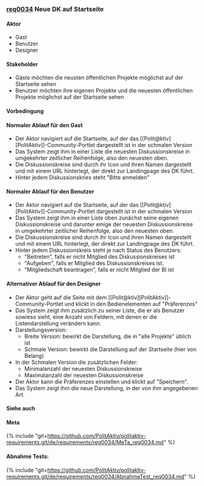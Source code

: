 
### [req0034](https://github.com/PolitAktiv/politaktiv-requirements/tree/master/de/requirements/req0034/req0034.md) Neue DK auf Startseite

#### Aktor
 * Gast
 * Benutzer
 * Designer


#### Stakeholder
 * Gäste möchten die neusten öffentlichen Projekte möglichst auf der Startseite sehen
 * Benutzer möchten ihre eigenen Projekte und die neuesten öffentlichen Projekte möglichst auf der Startseite sehen


#### Vorbedingung

#### Normaler Ablauf für den Gast
 * Der Aktor navigiert auf die Startseite, auf der das [[Polit@ktiv][PolitAktiv]]-Community-Portlet dargestellt ist in der schmalen Version
 * Das System zeigt ihm in einer Liste die neuesten Diskussionskreise in umgekehrter zeitlicher Reihenfolge, also den neuesten oben.
 * Die Diskussionskreise sind durch ihr Icon und ihren Namen dargestellt und mit einem URL hinterlegt, der direkt zur Landingpage des DK führt.
 * Hinter jedem Diskussionskries steht "Bitte anmelden"


#### Normaler Ablauf für den Benutzer
 * Der Aktor navigiert auf die Startseite, auf der das [[Polit@ktiv][PolitAktiv]]-Community-Portlet dargestellt ist in der schmalen Version
 * Das System zeigt ihm in einer Liste oben zunächst seine eigenen Diskussionskreise und darunter einige der neuesten Diskussionskreise in umgekehrter zeitlicher Reihenfolge, also den neuesten oben.
 * Die Diskussionskreise sind durch ihr Icon und ihren Namen dargestellt und mit einem URL hinterlegt, der direkt zur Landingpage des DK führt.
 * Hinter jedem Diskussionskreis steht je nach Status des Benutzers:
   * "Beitreten", falls er nicht Mitglied des Diskussionskreises ist
   * "Aufgeben", falls er Mitglied des Diskussionskreises ist.
   * "Mitgliedschaft beantragen", falls er nicht Mitglied der BI ist


#### Alternativer Ablauf für den Designer
 * Der Aktor geht auf die Seite mit dem [[Polit@ktiv][PolitAktiv]]-Community-Portlet und klickt in den Bedienelementen auf "Präferenzes"
 * Das System zeigt ihm zusätzlich zu seiner Liste, die er als Benutzer sowieso sieht, eine Anzahl von Feldern, mit denen er die Listendarstellung verändern kann:
 * Darstellungsversion:
   * Breite Version: bewirkt die Darstellung, die in "alle Projekte" üblich ist
   * Schmale Version: bewirkt die Darstellung auf der Startseite (hier von Belang)
 * In der Schmalen Version die zusätzlichen Felder:
   * Minimalanzahl der neuesten Diskussionskreise
   * Maximalanzahl der neuesten Diskussionskreise
 * Der Aktor kann die Präferenzes einstellen und klickt auf "Speichern".
 * Das System zeigt ihm die neue Darstellung, in der von ihm angegebenen Art.


#### Siehe auch

#### Meta
{% include "git+https://github.com/PolitAktiv/politaktiv-requirements.git/de/requirements/req0034/MeTa_req0034.md" %} 


#### Abnahme Tests:
{% include "git+https://github.com/PolitAktiv/politaktiv-requirements.git/de/requirements/req0034/AbnahmeTest_req0034.md" %} 
